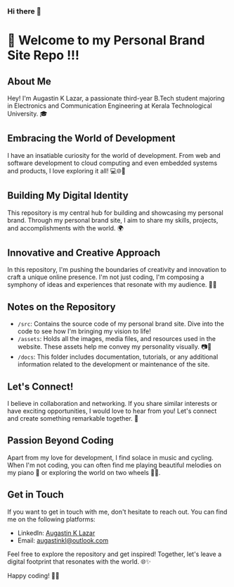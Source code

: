 ### Hi there 👋

# 👋 Welcome to my Personal Brand Site Repo !!!

## About Me
Hey! I'm Augastin K Lazar, a passionate third-year B.Tech student majoring in Electronics and Communication Engineering at Kerala Technological University. 🎓

## Embracing the World of Development
I have an insatiable curiosity for the world of development. From web and software development to cloud computing and even embedded systems and products, I love exploring it all! 💻🌐🚀

## Building My Digital Identity
This repository is my central hub for building and showcasing my personal brand. Through my personal brand site, I aim to share my skills, projects, and accomplishments with the world. 🌍

## Innovative and Creative Approach
In this repository, I'm pushing the boundaries of creativity and innovation to craft a unique online presence. I'm not just coding, I'm composing a symphony of ideas and experiences that resonate with my audience. 🎵🌟

## Notes on the Repository
- `/src`: Contains the source code of my personal brand site. Dive into the code to see how I'm bringing my vision to life!
- `/assets`: Holds all the images, media files, and resources used in the website. These assets help me convey my personality visually. 📷🎨
- `/docs`: This folder includes documentation, tutorials, or any additional information related to the development or maintenance of the site.

## Let's Connect!
I believe in collaboration and networking. If you share similar interests or have exciting opportunities, I would love to hear from you! Let's connect and create something remarkable together. 🤝

## Passion Beyond Coding
Apart from my love for development, I find solace in music and cycling. When I'm not coding, you can often find me playing beautiful melodies on my piano 🎹 or exploring the world on two wheels 🚴‍♂️.

## Get in Touch
If you want to get in touch with me, don't hesitate to reach out. You can find me on the following platforms:

- LinkedIn: [Augastin K Lazar](https://www.linkedin.com/in/augastin-kl/)
- Email: [augastinkl@outlook.com](mailto:augastinkl@outlook.com)

Feel free to explore the repository and get inspired! Together, let's leave a digital footprint that resonates with the world. 🌐✨

Happy coding! 🚀🔥

